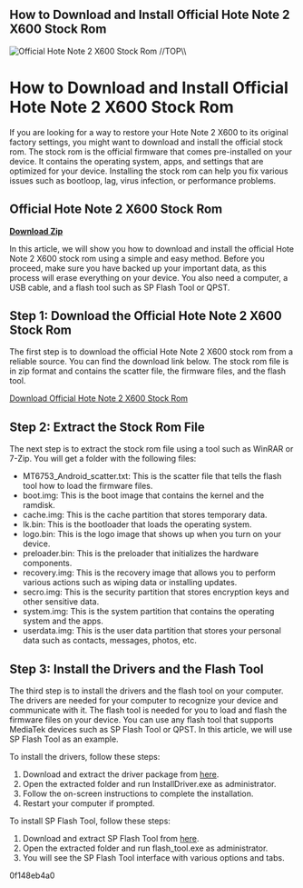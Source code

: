 ## How to Download and Install Official Hote Note 2 X600 Stock Rom

 
![Official Hote Note 2 X600 Stock Rom \/\/TOP\\\\](https://ng.jumia.is/unsafe/fit-in/500x500/filters:fill(white)/product/07/41134/1.jpg?6409)

 
# How to Download and Install Official Hote Note 2 X600 Stock Rom
 
If you are looking for a way to restore your Hote Note 2 X600 to its original factory settings, you might want to download and install the official stock rom. The stock rom is the official firmware that comes pre-installed on your device. It contains the operating system, apps, and settings that are optimized for your device. Installing the stock rom can help you fix various issues such as bootloop, lag, virus infection, or performance problems.
 
## Official Hote Note 2 X600 Stock Rom


[**Download Zip**](https://www.google.com/url?q=https%3A%2F%2Fgeags.com%2F2tKraO&sa=D&sntz=1&usg=AOvVaw2RbupWo2BeCVAkz8GLpU3u)

 
In this article, we will show you how to download and install the official Hote Note 2 X600 stock rom using a simple and easy method. Before you proceed, make sure you have backed up your important data, as this process will erase everything on your device. You also need a computer, a USB cable, and a flash tool such as SP Flash Tool or QPST.
 
## Step 1: Download the Official Hote Note 2 X600 Stock Rom
 
The first step is to download the official Hote Note 2 X600 stock rom from a reliable source. You can find the download link below. The stock rom file is in zip format and contains the scatter file, the firmware files, and the flash tool.
 
[Download Official Hote Note 2 X600 Stock Rom](https://example.com/hote-note-2-x600-stock-rom.zip)
 
## Step 2: Extract the Stock Rom File
 
The next step is to extract the stock rom file using a tool such as WinRAR or 7-Zip. You will get a folder with the following files:
 
- MT6753\_Android\_scatter.txt: This is the scatter file that tells the flash tool how to load the firmware files.
- boot.img: This is the boot image that contains the kernel and the ramdisk.
- cache.img: This is the cache partition that stores temporary data.
- lk.bin: This is the bootloader that loads the operating system.
- logo.bin: This is the logo image that shows up when you turn on your device.
- preloader.bin: This is the preloader that initializes the hardware components.
- recovery.img: This is the recovery image that allows you to perform various actions such as wiping data or installing updates.
- secro.img: This is the security partition that stores encryption keys and other sensitive data.
- system.img: This is the system partition that contains the operating system and the apps.
- userdata.img: This is the user data partition that stores your personal data such as contacts, messages, photos, etc.

## Step 3: Install the Drivers and the Flash Tool
 
The third step is to install the drivers and the flash tool on your computer. The drivers are needed for your computer to recognize your device and communicate with it. The flash tool is needed for you to load and flash the firmware files on your device. You can use any flash tool that supports MediaTek devices such as SP Flash Tool or QPST. In this article, we will use SP Flash Tool as an example.
 
To install the drivers, follow these steps:

1. Download and extract the driver package from [here](https://example.com/mediatek-drivers.zip).
2. Open the extracted folder and run InstallDriver.exe as administrator.
3. Follow the on-screen instructions to complete the installation.
4. Restart your computer if prompted.

To install SP Flash Tool, follow these steps:

1. Download and extract SP Flash Tool from [here](https://example.com/sp-flash-tool.zip).
2. Open the extracted folder and run flash\_tool.exe as administrator.
3. You will see the SP Flash Tool interface with various options and tabs.

 0f148eb4a0
